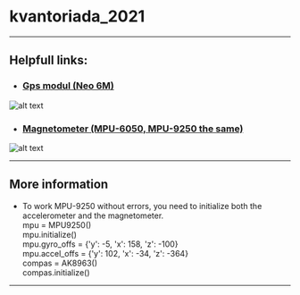 # kvantoriada_2021
***
## Helpfull links:
- ### [Gps modul (Neo 6M)](https://sparklers-the-makers.github.io/blog/robotics/use-neo-6m-module-with-raspberry-pi/)   
![alt text](https://sparklers-the-makers.github.io/blog/img/gps/neo.png)  
- ### [Magnetometer (MPU-6050, MPU-9250 the same)](https://blog.avislab.com/hmc5883l_ru/)  
![alt text](https://blog.avislab.com/uploads/2015/12/hmc5883l_circuid.png)  
***
## More information
- To work MPU-9250 without errors, you need to initialize both the accelerometer and the magnetometer.  
mpu = MPU9250()  
mpu.initialize()  
mpu.gyro_offs = {'y': -5, 'x': 158, 'z': -100}  
mpu.accel_offs = {'y': 102, 'x': -34, 'z': -364}  
compas = AK8963()  
compas.initialize()
---
